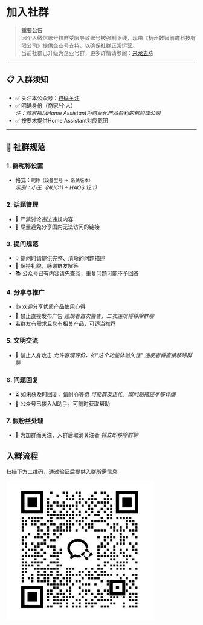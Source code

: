 # 加入社群

> **重要公告**  
> 因个人微信账号拉群受限导致账号被强制下线，现由《杭州数智前瞻科技有限公司》提供企业号支持，以确保社群正常运营。  
> 当前社群已升级为企业号群，更多详情请参阅：[来龙去脉](https://mp.weixin.qq.com/s/2iWtu_JiAnt6mVisS8CYWA)

---

## 📋 入群须知

- ✅ 关注本公众号：[扫码关注](/about#微信公众号)
- ✅ 明确身份（商家/个人）  
  *注：商家指以Home Assistant为商业化产品盈利的机构或公司*
- ✅ 按要求提供Home Assistant对应截图

---

## 🚨 社群规范

### 1. 群昵称设置
- 格式：`昵称（设备型号 + 系统版本）`  
  *示例：小王（NUC11 + HAOS 12.1）*

### 2. 话题管理
- 🚫 严禁讨论违法违规内容
- 🚫 尽量避免分享国内无法访问的链接

### 3. 提问规范
- 💡 提问时请提供完整、清晰的问题描述
- 🙏 保持礼貌，感谢群友解答
- 📚 公众号已有内容请先查阅，重复问题可能不予回答

### 4. 分享与推广
- 👍 欢迎分享优质产品使用心得
- 🚫 禁止直接发布广告  *违规者首次警告，二次违规将移除群聊*
- 若群友有需求且您有相关产品，可适当推荐
 

### 5. 文明交流
- 🚫 禁止人身攻击
  *允许客观评价，如"这个功能体验欠佳"*
  *违反者将直接移除群聊*

### 6. 问题回复
- ⏳ 如未获及时回复，请耐心等待
  *可能群友正忙，或问题描述不够详细*
- 🤖 公众号已接入AI助手，可随时获取帮助

### 7. 假粉丝处理
- 🚫 为加群而关注，入群后取消关注者
  *将立即移除群聊*

## 入群流程
扫描下方二维码，通过验证后提供入群所需信息

![community](./images/community.jpg)
